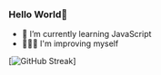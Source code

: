 ### Hello World👋
- 🌱 I’m currently learning JavaScript
- 🧑🏽‍💻 I'm improving myself 




<!--
**APJ-9/APJ-9** is a ✨ _special_ ✨ repository because its `README.md` (this file) appears on your GitHub profile.

Here are some ideas to get you started:

- 🔭 I’m currently working on ...
- 🌱 I’m currently learning ...
- 👯 I’m looking to collaborate on ...
- 🤔 I’m looking for help with ...
- 💬 Ask me about ...
- 📫 How to reach me: ...
- 😄 Pronouns: ...
- ⚡ Fun fact: ...
-->


[![GitHub Streak](https://streak-stats.demolab.com?user=APJ-9&theme=buefy&hide_border=true&border_radius=10&date_format=j%20M%5B%20Y%5D)]
